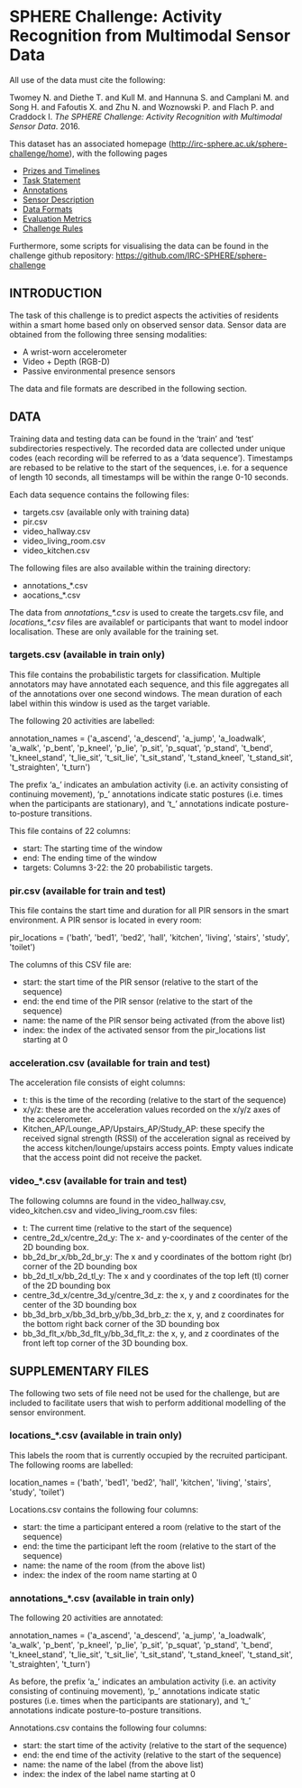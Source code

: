 # SPHERE Challenge: Activity Recognition from Multimodal Sensor Data 

All use of the data must cite the following: 

Twomey N. and Diethe T. and Kull M. and Hannuna S. and Camplani M. and Song H. and Fafoutis X. and Zhu N. and Woznowski P. and Flach P. and Craddock I. _The SPHERE Challenge: Activity Recognition with Multimodal Sensor Data_. 2016.

This dataset has an associated homepage (http://irc-sphere.ac.uk/sphere-challenge/home), with the following pages

* [Prizes and Timelines](http://irc-sphere.ac.uk/sphere-challenge/prizes)
* [Task Statement](http://irc-sphere.ac.uk/sphere-challenge/task)
* [Annotations](http://irc-sphere.ac.uk/sphere-challenge/annotation)
* [Sensor Description](http://irc-sphere.ac.uk/sphere-challenge/sensors)
* [Data Formats](http://irc-sphere.ac.uk/sphere-challenge/data)
* [Evaluation Metrics](http://irc-sphere.ac.uk/sphere-challenge/evaluation)
* [Challenge Rules](http://irc-sphere.ac.uk/sphere-challenge/rules)

Furthermore, some scripts for visualising the data can be found in the challenge github repository: https://github.com/IRC-SPHERE/sphere-challenge

## INTRODUCTION

The task of this challenge is to predict aspects the activities of residents within a smart home based only on observed sensor data. Sensor data are obtained from the following three sensing modalities:

* A wrist-worn accelerometer
* Video + Depth (RGB-D)
* Passive environmental presence sensors

The data and file formats are described in the following section. 

## DATA

Training data and testing data can be found in the ‘train’ and ‘test’ subdirectories respectively. The recorded data are collected under unique codes (each recording will be referred to as a ‘data sequence’). Timestamps are rebased to be relative to the start of the sequences, i.e. for a sequence of length 10 seconds, all timestamps will be within the range 0-10 seconds. 

Each data sequence contains the following files:

* targets.csv (available only with training data)
* pir.csv
* video\_hallway.csv
* video\_living\_room.csv
* video\_kitchen.csv

The following files are also available within the training directory:

* annotations\_*.csv
* aocations\_*.csv

The data from _annotations\_*.csv_ is used to create the targets.csv file, and _locations\_*.csv_ files are availablef or participants that want to model indoor localisation. These are only available for the training set.



### targets.csv (available in train only)

This file contains the probabilistic targets for classification. Multiple annotators may have annotated each sequence, and this file aggregates all of the annotations over one second windows. The mean duration of each label within this window is used as the target variable. 

The following 20 activities are labelled:

annotation\_names = ('a\_ascend', 'a\_descend', 'a\_jump', 'a\_loadwalk', 'a\_walk', 'p\_bent', 'p\_kneel', 'p\_lie', 'p\_sit', 'p\_squat', 'p\_stand', 't\_bend', 't\_kneel\_stand', 't\_lie\_sit', 't\_sit\_lie', 't\_sit\_stand', 't\_stand\_kneel', 't\_stand\_sit', 't\_straighten', 't\_turn')

The prefix ‘a\_’ indicates an ambulation activity (i.e. an activity consisting of continuing movement), ‘p\_’ annotations indicate static postures (i.e. times when the participants are stationary), and ‘t\_’ annotations indicate posture-to-posture transitions.

This file contains of 22 columns:

* start: The starting time of the window
* end: The ending time of the window
* targets: Columns 3-22: the 20 probabilistic targets.



### pir.csv (available for train and test)

This file contains the start time and duration for all PIR sensors in the smart environment. A PIR sensor is located in every room:

pir\_locations = ('bath', 'bed1', 'bed2', 'hall', 'kitchen', 'living', 'stairs', 'study', 'toilet')

The columns of this CSV file are:

* start: the start time of the PIR sensor (relative to the start of the sequence)
* end: the end time of the PIR sensor (relative to the start of the sequence)
* name: the name of the PIR sensor being activated (from the above list)
* index: the index of the activated sensor from the pir\_locations list starting at 0



### acceleration.csv (available for train and test)

The acceleration file consists of eight columns:

* t: this is the time of the recording (relative to the start of the sequence)
* x/y/z: these are the acceleration values recorded on the x/y/z axes of the accelerometer.
* Kitchen\_AP/Lounge\_AP/Upstairs\_AP/Study\_AP: these specify the received signal strength (RSSI) of the acceleration signal as received by the access kitchen/lounge/upstairs access points. Empty values indicate that the access point did not receive the packet.



### video\_*.csv (available for train and test)

The following columns are found in the video\_hallway.csv, video\_kitchen.csv and video\_living\_room.csv files:

* t: The current time (relative to the start of the sequence)
* centre\_2d\_x/centre\_2d\_y: The x- and y-coordinates of the center of the 2D bounding box.
* bb\_2d\_br\_x/bb\_2d\_br\_y: The x and y coordinates of the bottom right (br) corner of the 2D bounding box
* bb\_2d\_tl\_x/bb\_2d\_tl\_y: The x and y coordinates of the top left (tl) corner of the 2D bounding box
* centre\_3d\_x/centre\_3d\_y/centre\_3d\_z: the x, y and z coordinates for the center of the 3D bounding box
* bb\_3d\_brb\_x/bb\_3d\_brb\_y/bb\_3d\_brb\_z: the x, y, and z coordinates for the bottom right back corner of the 3D bounding box
* bb\_3d\_flt\_x/bb\_3d\_flt\_y/bb\_3d\_flt\_z: the x, y, and z coordinates of the front left top corner of the 3D bounding box.
 


## SUPPLEMENTARY FILES

The following two sets of file need not be used for the challenge, but are included to facilitate users that wish to perform additional modelling of the sensor environment.


### locations\_*.csv (available in train only)

This labels the room that is currently occupied by the recruited participant. The following rooms are labelled:

location\_names = ('bath', 'bed1', 'bed2', 'hall', 'kitchen', 'living', 'stairs', 'study', 'toilet')

Locations.csv contains the following four columns:

* start: the time a participant entered a room (relative to the start of the sequence)
* end: the time the participant left the room (relative to the start of the sequence)
* name: the name of the room (from the above list)
* index: the index of the room name starting at 0


### annotations\_*.csv (available in train only)
The following 20 activities are annotated:

annotation\_names = ('a\_ascend', 'a\_descend', 'a\_jump', 'a\_loadwalk', 'a\_walk', 'p\_bent', 'p\_kneel', 'p\_lie', 'p\_sit', 'p\_squat', 'p\_stand', 't\_bend', 't\_kneel\_stand', 't\_lie\_sit', 't\_sit\_lie', 't\_sit\_stand', 't\_stand\_kneel', 't\_stand\_sit', 't\_straighten', 't\_turn')

As before, the prefix ‘a\_’ indicates an ambulation activity (i.e. an activity consisting of continuing movement), ‘p\_’ annotations indicate static postures (i.e. times when the participants are stationary), and ‘t\_’ annotations indicate posture-to-posture transitions.

Annotations.csv contains the following four columns:

* start: the start time of the activity (relative to the start of the sequence)
* end: the end time of the activity (relative to the start of the sequence)
* name: the name of the label (from the above list)
* index: the index of the label name starting at 0



